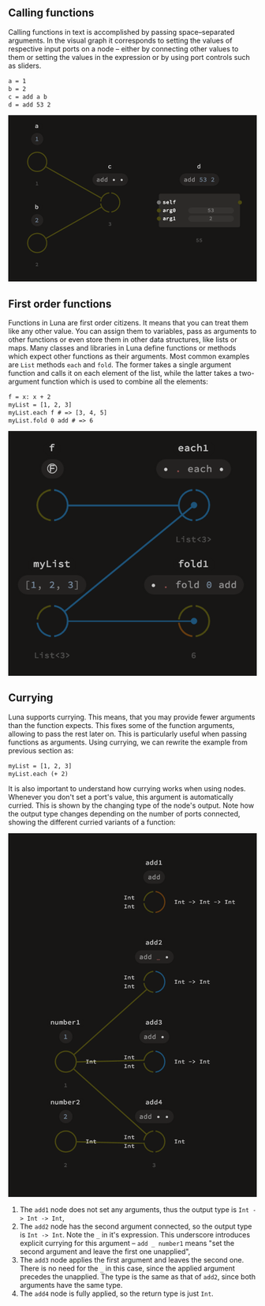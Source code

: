 ## Calling functions

Calling functions in text is accomplished by passing space–separated arguments. In the visual graph it corresponds to setting the values of respective input ports on a node – either by connecting other values to them or setting the values in the expression or by using port controls such as sliders.

```
a = 1
b = 2
c = add a b
d = add 53 2
```

![](assets/calling_functions.png)

## First order functions

Functions in Luna are first order citizens. It means that you can treat them like any other value. You can assign them to variables, pass as arguments to other functions or even store them in other data structures, like lists or maps. Many classes and libraries in Luna define functions or methods which expect other functions as their arguments. Most common examples are `List` methods `each` and `fold`. The former takes a single argument function and calls it on each element of the list, while the latter takes a two-argument function which is used to combine all the elements:
```
f = x: x + 2
myList = [1, 2, 3]
myList.each f # => [3, 4, 5]
myList.fold 0 add # => 6
```
![](assets/first_order_funs.png)

## Currying

Luna supports currying. This means, that you may provide fewer arguments than the function expects. This fixes some of the function arguments, allowing to pass the rest later on. This is particularly useful when passing functions as arguments. Using currying, we can rewrite the example from previous section as:
```
myList = [1, 2, 3]
myList.each (+ 2)
```
It is also important to understand how currying works when using nodes. Whenever you don't set a port's value, this argument is automatically curried. This is shown by the changing type of the node's output. Note how the output type changes depending on the number of ports connected, showing the different curried variants of a function:

![](assets/curried_fun.png)

1. The `add1` node does not set any arguments, thus the output type is `Int -> Int -> Int`,
2. The `add2` node has the second argument connected, so the output type is `Int -> Int`. Note the `_` in it's expression. This underscore introduces explicit currying for this argument – `add _ number1` means "set the second argument and leave the first one unapplied",
3. The `add3` node applies the first argument and leaves the second one. There is no need for the `_` in this case, since the applied argument precedes the unapplied. The type is the same as that of `add2`, since both arguments have the same type.
4. The `add4` node is fully applied, so the return type is just `Int`.